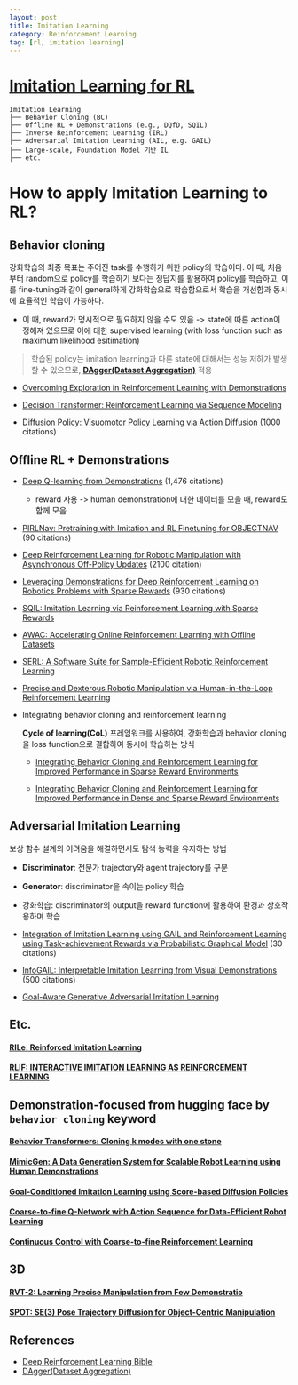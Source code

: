 ```yaml
---
layout: post
title: Imitation Learning
category: Reinforcement Learning
tag: [rl, imitation learning]
---
```



# [Imitation Learning for RL](https://web.stanford.edu/class/cs237b/pdfs/lecture/lecture_10111213.pdf)

```
Imitation Learning
├── Behavior Cloning (BC)
├── Offline RL + Demonstrations (e.g., DQfD, SQIL)
├── Inverse Reinforcement Learning (IRL)
├── Adversarial Imitation Learning (AIL, e.g. GAIL)
├── Large-scale, Foundation Model 기반 IL
├── etc.
```


# How to apply Imitation Learning to RL?


## Behavior cloning

강화학습의 최종 목표는 주어진 task를 수행하기 위한 policy의 학습이다. 이 때, 처음부터 random으로 policy를 학습하기 보다는 정답지를 활용하여 policy를 학습하고, 이를 fine-tuning과 같이 general하게 강화학습으로 학습함으로서 학습을 개선함과 동시에 효율적인 학습이 가능하다. 

* 이 때, reward가 명시적으로 필요하지 않을 수도 있음 -> state에 따른 action이 정해져 있으므로 이에 대한 supervised learning (with loss function such as maximum likelihood esitimation)

> 학습된 policy는 imitation learning과 다른 state에 대해서는 성능 저하가 발생할 수 있으므로, **[DAgger(Dataset Aggregation)](https://www.cs.cmu.edu/~mgormley/courses/10418/slides/lecture5-l2s.pdf)** 적용


* [Overcoming Exploration in Reinforcement Learning with Demonstrations](https://arxiv.org/pdf/1709.10089)

* [Decision Transformer: Reinforcement Learning via Sequence Modeling](https://arxiv.org/abs/2106.01345)

* [Diffusion Policy: Visuomotor Policy Learning via Action Diffusion](https://arxiv.org/abs/2303.04137) (1000 citations)

## Offline RL + Demonstrations

* [Deep Q-learning from Demonstrations](https://arxiv.org/abs/1704.03732) (1,476 citations)

    * reward 사용 -> human demonstration에 대한 데이터를 모을 때, reward도 함께 모음

* [PIRLNav: Pretraining with Imitation and RL Finetuning for OBJECTNAV](https://arxiv.org/pdf/2301.07302) (90 citations)

* [Deep Reinforcement Learning for Robotic Manipulation with Asynchronous Off-Policy Updates](https://arxiv.org/pdf/1610.00633) (2100 citation)

* [Leveraging Demonstrations for Deep Reinforcement Learning on Robotics Problems with Sparse Rewards](https://arxiv.org/pdf/1707.08817) (930 citations)

* [SQIL: Imitation Learning via Reinforcement Learning with Sparse Rewards](https://arxiv.org/abs/1905.11108)

* [AWAC: Accelerating Online Reinforcement Learning with Offline Datasets](https://arxiv.org/abs/2006.093590)

* [SERL: A Software Suite for Sample-Efficient Robotic Reinforcement Learning](https://arxiv.org/pdf/2401.16013)

* [Precise and Dexterous Robotic Manipulation via Human-in-the-Loop Reinforcement Learning](https://arxiv.org/pdf/2410.21845)

* Integrating behavior cloning and reinforcement learning

    **Cycle of learning(CoL)** 프레임워크를 사용하여, 강화학습과 behavior cloning을 loss function으로 결합하여 동시에 학습하는 방식


    * [Integrating Behavior Cloning and Reinforcement Learning for Improved Performance in Sparse Reward Environments](https://arxiv.org/pdf/1910.04281v1)

    * [Integrating Behavior Cloning and Reinforcement Learning for Improved Performance in Dense and Sparse Reward Environments](https://www.ifaamas.org/Proceedings/aamas2020/pdfs/p465.pdf)



## Adversarial Imitation Learning

보상 함수 설계의 어려움을 해결하면서도 탐색 능력을 유지하는 방법


* **Discriminator**: 전문가 trajectory와 agent trajectory를 구분
* **Generator**: discriminator을 속이는 policy 학습
* 강화학습: discriminator의 output을 reward function에 활용하여 환경과 상호작용하며 학습


* [Integration of Imitation Learning using GAIL and Reinforcement Learning using Task-achievement Rewards via Probabilistic Graphical Model](https://arxiv.org/abs/1907.02140) (30 citations)

* [InfoGAIL: Interpretable Imitation Learning from Visual Demonstrations](https://papers.nips.cc/paper/2017/file/2cd4e8a2ce081c3d7c32c3cde4312ef7-Paper.pdf) (500 citations)

* [Goal-Aware Generative Adversarial Imitation Learning](https://arxiv.org/abs/2209.10149)


## Etc.

#### [RILe: Reinforced Imitation Learning](https://arxiv.org/abs/2406.08472)


#### [RLIF: INTERACTIVE IMITATION LEARNING AS REINFORCEMENT LEARNING](https://arxiv.org/pdf/2311.12996)



## Demonstration-focused from hugging face by `behavior cloning` keyword

#### [Behavior Transformers: Cloning k modes with one stone](https://arxiv.org/pdf/2206.11251)

#### [MimicGen: A Data Generation System for Scalable Robot Learning using Human Demonstrations](https://arxiv.org/pdf/2310.17596)

#### [Goal-Conditioned Imitation Learning using Score-based Diffusion Policies](https://arxiv.org/pdf/2304.02532)

#### [Coarse-to-fine Q-Network with Action Sequence for Data-Efficient Robot Learning](https://arxiv.org/pdf/2411.12155)

#### [Continuous Control with Coarse-to-fine Reinforcement Learning](https://arxiv.org/pdf/2407.07787)


## 3D 

#### [RVT-2: Learning Precise Manipulation from Few Demonstratio](https://arxiv.org/pdf/2406.08545)

#### [SPOT: SE(3) Pose Trajectory Diffusion for Object-Centric Manipulation](https://arxiv.org/pdf/2411.00965)

## References

* [Deep Reinforcement Learning Bible](https://wikidocs.net/book/7888)
* [DAgger(Dataset Aggregation)](https://www.cs.cmu.edu/~mgormley/courses/10418/slides/lecture5-l2s.pdf)

